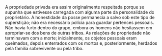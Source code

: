 ﻿A propriedade privada era assim originalmente respeitada porque se supunha que estivesse carregada com alguma parte da personalidade do proprietário. A honestidade da posse permanecia a salvo sob este tipo de superstição; não era necessário polícia para guardar pertences pessoais. Não havia furto dentro do grupo, embora os homens não hesitassem em apropriar-se dos bens de outras tribos. As relações de propriedade não terminavam com a morte; inicialmente, os objetos pessoais eram queimados, depois enterrados com os mortos e, posteriormente, herdados pela família sobrevivente ou pela tribo.